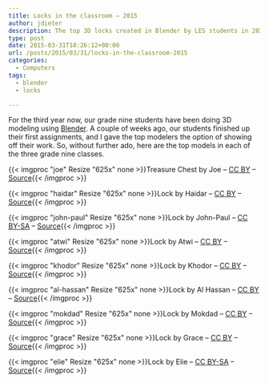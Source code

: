 ```yaml
---
title: Locks in the classroom – 2015
author: jdieter
description: The top 3D locks created in Blender by LES students in 2015
type: post
date: 2015-03-31T18:26:12+00:00
url: /posts/2015/03/31/locks-in-the-classroom-2015
categories:
  - Computers
tags:
  - blender
  - locks

---
```

For the third year now, our grade nine students have been doing 3D modeling using [Blender][1]. A couple of weeks ago, our students finished up their first assignments, and I gave the top modelers the option of showing off their work. So, without further ado, here are the top models in each of the three grade nine classes.

{{< imgproc "joe" Resize "625x" none >}}Treasure Chest by Joe &#8211; <a href="http://creativecommons.org/licenses/by/4.0/">CC BY</a> &#8211; <a href="http://lesloueizeh.com/jdieter/3D/2014-2015/1/joe.blend">Source</a>{{< /imgproc >}}

{{< imgproc "haidar" Resize "625x" none >}}Lock by Haidar &#8211; <a href="http://creativecommons.org/licenses/by/4.0/">CC BY</a> &#8211; <a href="http://lesloueizeh.com/jdieter/3D/2014-2015/1/haidar.blend">Source</a>{{< /imgproc >}}

{{< imgproc "john-paul" Resize "625x" none >}}Lock by John-Paul &#8211; <a href="http://creativecommons.org/licenses/by-sa/4.0/">CC BY-SA</a> &#8211; <a href="http://lesloueizeh.com/jdieter/3D/2014-2015/1/john-paul.blend">Source</a>{{< /imgproc >}}

{{< imgproc "atwi" Resize "625x" none >}}Lock by Atwi &#8211; <a href="http://creativecommons.org/licenses/by/4.0/">CC BY</a> &#8211; <a href="http://lesloueizeh.com/jdieter/3D/2014-2015/1/atwi.blend">Source</a>{{< /imgproc >}}

{{< imgproc "khodor" Resize "625x" none >}}Lock by Khodor &#8211; <a href="http://creativecommons.org/licenses/by/4.0/">CC BY</a> &#8211; <a href="http://lesloueizeh.com/jdieter/3D/2014-2015/1/khodor.blend">Source</a>{{< /imgproc >}}

{{< imgproc "al-hassan" Resize "625x" none >}}Lock by Al Hassan &#8211; <a href="http://creativecommons.org/licenses/by/4.0/">CC BY</a> &#8211; <a href="http://lesloueizeh.com/jdieter/3D/2014-2015/1/al-hassan.blend">Source</a>{{< /imgproc >}}

{{< imgproc "mokdad" Resize "625x" none >}}Lock by Mokdad &#8211; <a href="http://creativecommons.org/licenses/by/4.0/">CC BY</a> &#8211; <a href="http://lesloueizeh.com/jdieter/3D/2014-2015/1/mokdad.blend">Source</a>{{< /imgproc >}}

{{< imgproc "grace" Resize "625x" none >}}Lock by Grace &#8211; <a href="http://creativecommons.org/licenses/by/4.0/">CC BY</a> &#8211; <a href="http://lesloueizeh.com/jdieter/3D/2014-2015/1/grace.blend">Source</a>{{< /imgproc >}}

{{< imgproc "elie" Resize "625x" none >}}Lock by Elie &#8211; <a href="http://creativecommons.org/licenses/by-sa/4.0/">CC BY-SA</a> &#8211; <a href="http://lesloueizeh.com/jdieter/3D/2014-2015/1/elie.blend">Source</a>{{< /imgproc >}}

 [1]: http://www.blender.org/
